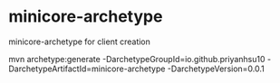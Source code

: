 # minicore-archetype
minicore-archetype for client creation


mvn archetype:generate
     -DarchetypeGroupId=io.github.priyanhsu10 
     -DarchetypeArtifactId=minicore-archetype 
     -DarchetypeVersion=0.0.1
